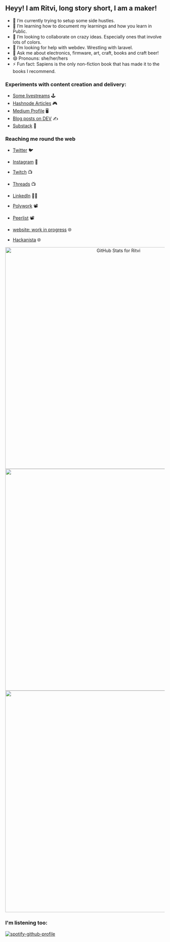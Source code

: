 
## Heyy! I am Ritvi, long story short, I am a maker!


- 🔭 I’m currently trying to setup some side hustles.
- 🌱 I’m learning how to document my learnings and how you learn in Public.
- 👯 I’m looking to collaborate on crazy ideas. Especially ones that involve lots of colors.
- 🤔 I’m looking for help with webdev. Wrestling with laravel.
- 💬 Ask me about electronics, firmware, art, craft, books and craft beer! 
- 😄 Pronouns: she/her/hers
- ⚡ Fun fact: Sapiens is the only non-fiction book that has made it to the books I recommend.

  
### Experiments with content creation and delivery:
  
  <p align="center">

- [Some livestreams](https://www.youtube.com/playlist?list=PLc7ESKFnTiLBOHKesp5apJrU0vta3jkCk) 🕹️
- [Hashnode Articles](https://ritvi.hashnode.dev/) 🎮
- [Medium Profile](https://ritvi.medium.com/) 🖥️
- [Blog posts on DEV](https://dev.to/ritvi) ✍️
- [Substack](https://ritvi.substack.com/) 🎥

 </p>
 
 ### Reaching me round the web
  
  <p align="center">

- [Twitter](http://twitter.com/frenzyritz13) :bird:
- [Instagram](http://instagram.com/frenzy.works) 📸
- [Twitch](http://twitch.tv/ritvim) 📺
- [Threads](http://twitch.tv/ritvim) 📺 
- [LinkedIn](http://linkedin.com/in/ritvimishra) 👩‍💻
- [Polywork](https://peerlist.io/ritvi) 📽 
- [Peerlist](https://www.polywork.com/ritvi) 📽 
- [website: work in progress]() 🌐 
- [Hackanista](https://devpost.com/frenzyritz13) 🌐

   </p>

<p align = "center">


<img src="https://github-readme-streak-stats.herokuapp.com?user=frenzyritz13&theme=radical&date_format=j%20M%5B%20Y%5D" alt="GitHub Stats for Ritvi" width="700">

<img src="https://github-readme-stats.vercel.app/api?username=frenzyritz13&show_icons=true&theme=radical" width="700">

<img src="https://github-readme-stats.vercel.app/api/top-langs/?username=frenzyritz13&layout=compact&theme=radical" width="700">
  
  </p>
  
 <p align="center">
  
 </p>
 
 <p align="center">
  
  ### I'm listening too:

[![spotify-github-profile](https://spotify-github-profile.vercel.app/api/view?uid=tu9xv3sy0gbek689djximab18&cover_image=true&theme=novatorem&bar_color=53b14f&bar_color_cover=true)](https://spotify-github-profile.vercel.app/api/view?uid=tu9xv3sy0gbek689djximab18&redirect=true)
  
 </p>
 
 
